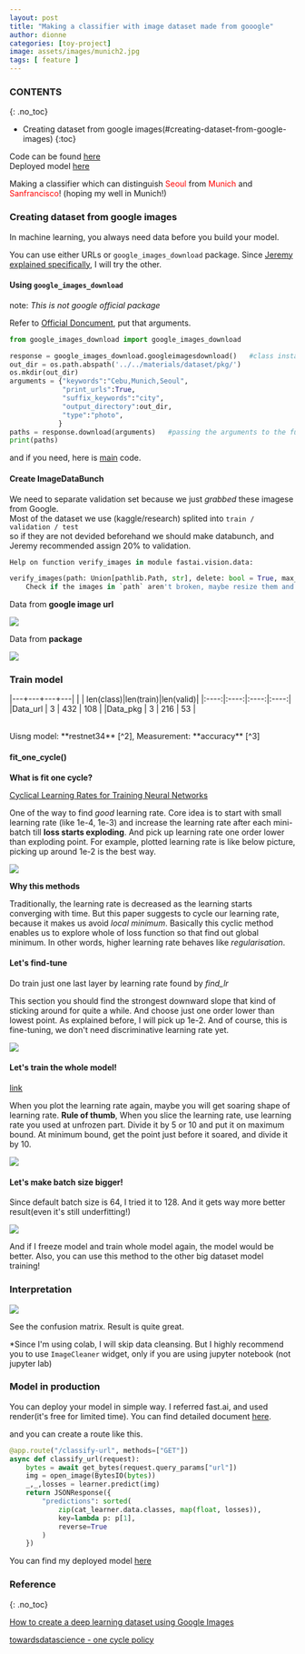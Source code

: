 ```yaml
---
layout: post
title: "Making a classifier with image dataset made from gooogle"
author: dionne
categories: [toy-project]
image: assets/images/munich2.jpg
tags: [ feature ]
---
```


### CONTENTS
{: .no_toc}

- Creating dataset from google images(#creating-dataset-from-google-images)
{:toc}

Code can be found [here](https://github.com/SpellOnYou/dlff-note/blob/master/toy-project/What_is_your_city_lesson02.ipynb)<br />
Deployed model [here](https://my-city-classifier.onrender.com/)

Making a classifier which can distinguish <span style="color: red">Seoul</span> from <span style="color: red">Munich</span> and <span style="color: red">Sanfrancisco</span>!
(hoping my well in Munich!)

### Creating dataset from google images

In machine learning, you always need data before you build your model.
 
You can use either URLs or `google_images_download` package. Since [Jeremy explained specifically](), I will try the other.

#### Using `google_images_download`

note: *This is not google official package* <br />

Refer to [Official Doncument](https://google-images-download.readthedocs.io/en/latest/index.html), put that arguments.

~~~python
from google_images_download import google_images_download

response = google_images_download.googleimagesdownload()   #class instantiation
out_dir = os.path.abspath('../../materials/dataset/pkg/')
os.mkdir(out_dir)
arguments = {"keywords":"Cebu,Munich,Seoul",
             "print_urls":True,
             "suffix_keywords":"city",
             "output_directory":out_dir,
             "type":"photo",
            }
paths = response.download(arguments)   #passing the arguments to the function
print(paths)
~~~

and if you need, here is [main](https://github.com/hardikvasa/google-images-download/blob/master/google_images_download/google_images_download.py) code.

#### Create ImageDataBunch

We need to separate validation set because we just *grabbed* these imagese from Google.<br /> Most of the dataset we use (kaggle/research) splited into `train / validation / test`<br /> so if they are not devided beforehand we should make databunch, and Jeremy recommended assign 20% to validation.<br />

~~~python
Help on function verify_images in module fastai.vision.data:

verify_images(path: Union[pathlib.Path, str], delete: bool = True, max_workers: int = 4, max_size: int = None, recurse: bool = False, dest: Union[pathlib.Path, str] = '.', n_channels: int = 3, interp=2, ext: str = None, img_format: str = None, resume: bool = None, **kwargs)
    Check if the images in `path` aren't broken, maybe resize them and copy it in `dest`.
~~~


Data from **google image url**

![](/assets/images/02-url.png)

Data from **package**

![](/assets/images/02-pkg.png)

### Train model

|---+---+---+---|
| | len(class)|len(train)|len(valid)|
|:----:|:----:|:----:|:----:|
|Data_url |   3 | 432 | 108 |
|Data_pkg |   3 | 216 | 53 |

<br />
Uisng model: **restnet34** [^2], Measurement: **accuracy** [^3]

#### fit_one_cycle()

**What is fit one cycle?**

[Cyclical Learning Rates for Training Neural Networks](https://arxiv.org/pdf/1506.01186.pdf)

One of the way to find *good* learning rate. Core idea is to start with small learning rate (like 1e-4, 1e-3) and increase the learning rate after each mini-batch till **loss starts exploding**. And pick up learning rate one order lower than exploding point. For example, plotted learning rate is like below picture, picking up around 1e-2 is the best way.

![](/assets/images/lr-finder.png)

**Why this methods**

 Traditionally, the learning rate is decreased as the learning starts converging with time. But this paper suggests to cycle our learning rate, because it makes us avoid *local minimum*. Basically this cyclic method enables us to explore whole of loss function so that find out global minimum. In other words, higher learning rate behaves like *regularisation*.


#### Let's find-tune

Do train just one last layer by learning rate found by *find_lr*

This section you should find the strongest downward slope that kind of sticking around for quite a while. And choose just one order lower than lowest point. As explained before, I will pick up 1e-2. And of course, this is fine-tuning, we don't need discriminative learning rate yet.

![](/assets/images/fine-tune.png)

#### Let's train the whole model!

[link](https://colab.research.google.com/github/SpellOnYou/dlff-note/blob/master/toy-project/What_is_your_city_lesson02.ipynb?authuser=1#scrollTo=8iumhHtskuDz)

When you plot the learning rate again, maybe you will get soaring shape of learning rate. 
**Rule of thumb**, When you slice the learning rate, use learning rate you used at unfrozen part. Divide it by 5 or 10 and put it on maximum bound. At minimum bound, get the point just before it soared, and divide it by 10.

![](/assets/images/whole_lr.png)

#### Let's make batch size bigger!

Since default batch size is 64, I tried it to 128.
And it gets way more better result(even it's still underfitting!)

![](/assets/images/lr_bigger.png)

And if I freeze model and train whole model again, the model would be better. Also, you can use this method to the other big dataset model training!

### Interpretation

![](/assets/images/interp.png)

See the confusion matrix. Result is quite great.

*Since I'm using colab, I will skip data cleansing. But I highly recommend you to use `ImageCleaner` widget, only if you are using jupyter notebook (not jupyter lab) 

### Model in production

You can deploy your model in simple way. I referred fast.ai, and used render(it's free for limited time). You can find detailed document [here](https://course.fast.ai/deployment_render.html).

and you can create a route like this.

~~~python
@app.route("/classify-url", methods=["GET"])
async def classify_url(request):
    bytes = await get_bytes(request.query_params["url"])
    img = open_image(BytesIO(bytes))
    _,_,losses = learner.predict(img)
    return JSONResponse({
        "predictions": sorted(
            zip(cat_learner.data.classes, map(float, losses)),
            key=lambda p: p[1],
            reverse=True
        )
    })
~~~

You can find my deployed model [here](https://my-city-classifier.onrender.com/)

### Reference
{: .no_toc}
    

[How to create a deep learning dataset using Google Images](https://www.pyimagesearch.com/2017/12/04/how-to-create-a-deep-learning-dataset-using-google-images/)

[^2]: [Deep Residual Learning for Image Recognition](https://arxiv.org/abs/1512.03385)

[^3]: [Accuracy_and_precision](https://en.wikipedia.org/wiki/Accuracy_and_precision)

[towardsdatascience - one cycle policy](https://towardsdatascience.com/finding-good-learning-rate-and-the-one-cycle-policy-7159fe1db5d6)